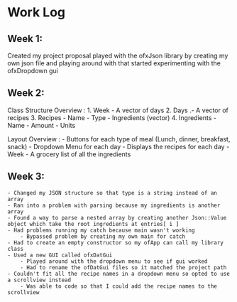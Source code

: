 # Work Log

## Week 1: 
Created my project proposal 
played with the ofxJson library by creating my own json file and playing around with that 
started experimenting with the ofxDropdown gui

## Week 2: 
Class Structure Overview : 
    1. Week 
        - A vector of days 
    2. Days 
        .- A vector of recipes 
    3. Recipes 
        - Name 
        - Type 
        - Ingredients (vector) 
    4. Ingredients 
        - Name 
        - Amount 
        - Units 

Layout Overview : 
    - Buttons for each type of meal (Lunch, dinner, breakfast, snack)
    - Dropdown Menu for each day 
        - Displays the recipes for each day 
    - Week 
        - A grocery list of all the ingredients 

## Week 3: 
    - Changed my JSON structure so that type is a string instead of an array
    - Ran into a problem with parsing because my ingredients is another array 
    - Found a way to parse a nested array by creating another Json::Value object which take the root ingredients at entries[ i ]
    - Had problems running my catch because main wasn't working 
        - Bypassed problem by creating my own main for catch 
    - Had to create an empty constructor so my ofApp can call my library class 
    - Used a new GUI called ofxDatGui 
        - Played around with the dropdown menu to see if gui worked 
        - Had to rename the ofDatGui files so it matched the project path
    - Couldn't fit all the recipe names in a dropdown menu so opted to use a scrollview instead 
        - Was able to code so that I could add the recipe names to the scrollview 

